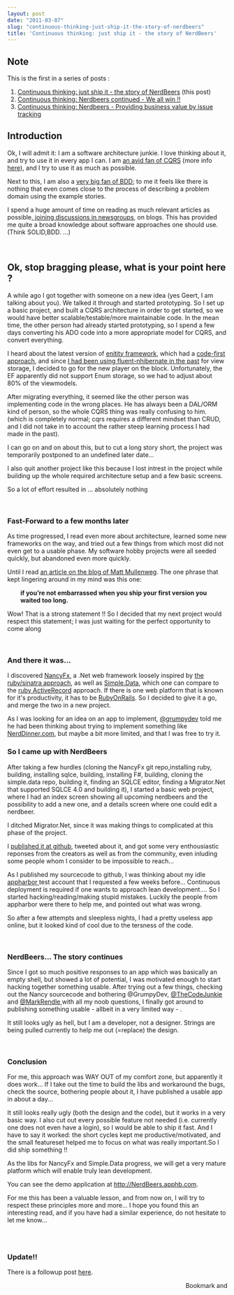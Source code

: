```yaml
---
layout: post
date: "2011-03-07"
slug: "continuous-thinking-just-ship-it-the-story-of-nerdbeers"
title: 'Continuous thinking: just ship it - the story of NerdBeers'
---
```


<h2>Note</h2>
<p>This is the first in a series of posts :</p>
<ol>
<li><a href="http://www.corebvba.be/blog/post.aspx?id=47b4b0d1-1c1f-46a0-8a8d-5e4733b92868">Continuous thinking: just ship it - the story of NerdBeers</a> (this post)</li>
<li><a href="http://www.corebvba.be/blog/post.aspx?id=567301d7-eb44-4622-ba2a-1bb53ff54cb6">Continuous thinking: Nerdbeers continued - We all win !!</a></li>
<li><a href="http://www.corebvba.be/blog/post.aspx?id=e10561a4-bb3b-40cd-a333-4aa28b8b0f27">Continuous thinking: Nerdbeers - Providing business value by issue tracking</a></li>
</ol>
<h2>Introduction</h2>
<p>Ok, I will admit it: I am a software architecture junkie. I love thinking about it, and try to use it in every app I can. I am <a href="http://www.corebvba.be/blog/?tag=/CQRS">an avid fan of CQRS</a> (more info <a href="http://cqrsinfo.com/about/">here</a>), and I try to use it as much as possible.</p>
<p>Next to this, I am also a <a href="http://www.corebvba.be/blog/?tag=/BDD">very big fan of BDD</a>; to me it feels like there is nothing that even comes close to the process of describing a problem domain using the example stories.</p>
<p>I spend a huge amount of time on reading as much relevant articles as possible,<a href="http://groups.google.com" target="_blank"> joining discussions in newsgroups</a>, on blogs. This has provided me quite a broad knowledge about software approaches one should use. (Think SOLID,BDD. ...)</p>
<p>&nbsp;</p>
<h2>Ok, stop bragging please, what is your point here ?</h2>
<p>A while ago I got together with someone on a new idea (yes Geert, I am talking about you). We talked it through and started prototyping. So I set up a basic project, and built a CQRS architecture in order to get started, so we would have better scalable/testable/more maintainable code. In the mean time, the other person had already started prototyping, so I spend a few days converting his ADO code into a more appropriate model for CQRS, and convert everything.</p>
<p>I heard about the latest version of <a href="http://msdn.microsoft.com/en-us/library/aa697427%28v=vs.80%29.aspx" target="_blank">enitity framework</a>, which had a <a href="http://weblogs.asp.net/scottgu/archive/2010/07/16/code-first-development-with-entity-framework-4.aspx" target="_blank">code-first approach</a>, and since <a href="http://github.com/ToJans/MVCExtensions" target="_blank">I had been using fluent-nhibernate in the past</a> for view storage, I decided to go for the new player on the block. Unfortunately, the EF apparently did not support Enum storage, so we had to adjust about 80% of the viewmodels.</p>
<p>After migrating everything, it seemed like the other person was implementing code in the wrong places. He has always been a DAL/ORM kind of person, so the whole CQRS thing was really confusing to him. (which is completely normal; cqrs requires a different mindset than CRUD, and I did not take in to account the rather steep learning process I had made in the past).</p>
<p>I can go on and on about this, but to cut a long story short, the project was temporarily postponed to an undefined later date...</p>
<p>I also quit another project like this because I lost intrest in the project while building up the whole required architecture setup and a few basic screens.</p>
<p>So a lot of effort resulted in ... absolutely nothing</p>
<p>&nbsp;</p>
<h3>Fast-Forward to a few months later</h3>
<p>As time progressed, I read even more about architecture, learned some new frameworks on the way, and tried out a few things from which most did not even get to a usable phase. My software hobby projects were all seeded quickly, but abandoned even more quickly.</p>
<p>Until I read <a title="1.0 is the lonliest number" href="http://ma.tt/2010/11/one-point-oh/" target="_blank">an article on the blog of Matt Mullenweg</a>. The one phrase that kept lingering around in my mind was this one:</p>
<p style="padding-left: 30px;"><strong>if you&rsquo;re not embarrassed when you ship your first version you waited too long.</strong></p>
<p>Wow! That is a strong statement !! So I decided that my next project would respect this statement; I was just waiting for the perfect opportunity to come along</p>
<p>&nbsp;</p>
<h3>And there it was...</h3>
<p>I discovered <a href="http://github.com/thecodejunkie/Nancy" target="_blank">NancyFx</a>, a .Net web framework loosely inspired by <a href="http://github.com/bmizerany/sinatra" target="_blank">the ruby/sinatra approach</a>, as well as <a href="https://github.com/markrendle/Simple.Data" target="_blank">Simple.Data</a>, which one can compare to the <a href="http://ar.rubyonrails.org/" target="_blank">ruby ActiveRecord</a> approach. If there is one web platform that is known for it's productivity, it has to be <a href="http://rubyonrails.org/" target="_blank">RubyOnRails</a>. So I decided to give it a go, and merge the two in a new project.</p>
<p>As I was looking for an idea on an app to implement, <a href="http://twitter.com/grumpydev" target="_blank">@grumpydev</a> told me he had been thinking about trying to implement something like <a href="http://www.nerddinner.com" target="_blank">NerdDinner.com</a>, but maybe a bit more limited, and that I was free to try it.</p>
<h3>So I came up with NerdBeers<br /></h3>
<p>After taking a few hurdles (cloning the NancyFx git repo,installing ruby, building, installing sqlce, building, installing F#, building, cloning the simple.data repo, building it, finding an SQLCE editor, finding a Migrator.Net that supported SQLCE 4.0 and building it), I started a basic web project, where I had an index screen showing all upcoming nerdbeers and the possibility to add a new one, and a details screen where one could edit a nerdbeer.</p>
<p>I ditched Migrator.Net, since it was making things to complicated at this phase of the project.</p>
<p>I <a href="http://github.com/tojans/NerdBeers" target="_blank">published it at github</a>, tweeted about it, and got some very enthousiastic reponses from the creators as well as from the community, even inluding some people whom I consider to be impossible to reach...</p>
<p>As I published my sourcecode to github, I was thinking about my idle <a href="http://www.appharbor.com" target="_blank">appharbor </a>test account that I requested a few weeks before... Continuous deployment is required if one wants to approach lean development.... So I started hacking/reading/making stupid mistakes. Luckily the people from appharbor were there to help me, and pointed out what was wrong.</p>
<p>So after a few attempts and sleepless nights, I had a pretty useless app online, but it looked kind of cool due to the tersness of the code.</p>
<p>&nbsp;</p>
<h3>NerdBeers... The story continues</h3>
<p>Since I got so much positive responses to an app which was basically an empty shell, but showed a lot of potential, I was motivated enough to start hacking together something usable. After trying out a few things, checking out the Nancy sourcecode and bothering @GrumpyDev, <a href="http://twitter.com/thecodejunkie" target="_blank">@TheCodeJunkie</a> and <a href="http://twitter.com/markrendle" target="_blank">@MarkRendle </a>with all my noob questions, I finally got around to publishing something usable - allbeit in a very limited way - .</p>
<p>It still looks ugly as hell, but I am a developer, not a designer. Strings are being pulled currently to help me out (=replace) the design.</p>
<p>&nbsp;</p>
<h3>Conclusion<br /></h3>
<p>For me, this approach was WAY OUT of my comfort zone, but apparently it does work... If I take out the time to build the libs and workaround the bugs, check the source, bothering people about it, I have published a usable app in about a day...</p>
<p>It still looks really ugly (both the design and the code), but it works in a very basic way. I also cut out every possible feature not needed (i.e. currently one does not even have a login), so I would be able to ship it fast. And I have to say it worked: the short cycles kept me productive/motivated, and the small featureset helped me to focus on what was really important.So I did ship something !!</p>
<p>As the libs for NancyFx and Simple.Data progress, we will get a very mature platform which will enable truly lean development.</p>
<p>You can see the demo application at <a href="http://NerdBeers.apphb.com" target="_blank">http://NerdBeers.apphb.com</a>.</p>
<p>For me this has been a valuable lesson, and from now on, I will try to respect these principles more and more... I hope you found this an interesting read, and if you have had a similar experience, do not hesitate to let me know...</p>
<h3><br /></h3>
<h3>Update!!</h3>
<p>There is a followup post <a href="http://www.corebvba.be/blog/post/Continuous-thinking-Nerdbeers-continued-We-all-win-!!.aspx">here</a>.</p><div style="text-align:right"><a class="addthis_button" href="http://www.addthis.com/bookmark.php?v=250&amp;pub=xa-4aec37702e3161d4"><img src="http://s7.addthis.com/static/btn/v2/lg-share-en.gif" width="125" height="16" alt="Bookmark and Share" style="border:0"/></a><script type="text/javascript" src="http://s7.addthis.com/js/250/addthis_widget.js#pub=xa-4aec37702e3161d4"></script></div>
